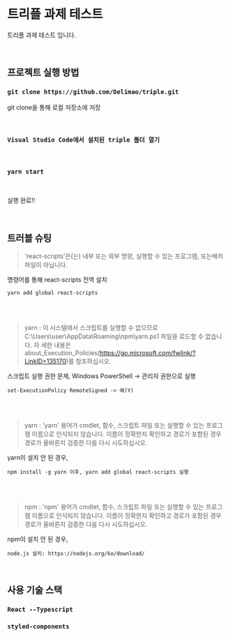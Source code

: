 # 트리플 과제 테스트

트리플 과제 테스트 입니다.

<br />

## 프로젝트 실행 방법

### `git clone https://github.com/Delimao/triple.git`

git clone을 통해 로컬 저장소에 저장

<br />

### `Visual Studio Code에서 설치된 triple 폴더 열기`

<br />

### `yarn start`

<br />

실행 완료!!

<br />

## 트러블 슈팅

> 'react-scripts'은(는) 내부 또는 외부 명령, 실행할 수 있는 프로그램, 또는배치 파일이 아닙니다.
  
명령어를 통해 react-scripts 전역 설치

    yarn add global react-scripts

<br /><br />

> yarn : 이 시스템에서 스크립트를 실행할 수 없으므로 C:\Users\user\AppData\Roaming\npm\yarn.ps1 파일을 로드할 수 없습니다. 자
세한 내용은 about_Execution_Policies(https://go.microsoft.com/fwlink/?LinkID=135170)를 참조하십시오.

스크립트 실행 권한 문제, Windows PowerShell -> 관리자 권한으로 실행

    set-ExecutionPolicy RemoteSigned -> 예(Y)
    
<br /><br />

> yarn : 'yarn' 용어가 cmdlet, 함수, 스크립트 파일 또는 실행할 수 있는 프로그램 이름으로 인식되지 않습니다. 이름이 정확한지 확인하고 경로가 포함된 경우 경로가 올바른지 검증한 다음 다시 시도하십시오.

yarn이 설치 안 된 경우,

    npm install -g yarn 이후, yarn add global react-scripts 실행

<br /><br />

> npm : 'npm' 용어가 cmdlet, 함수, 스크립트 파일 또는 실행할 수 있는 프로그램 이름으로 인식되지 않습니다. 이름이 정확한지 확인하고 경로가 포함된 경우 경로가 올바른지 검증한 다음 다시 시도하십시오.

npm이 설치 안 된 경우,

    node.js 설치: https://nodejs.org/ko/download/

<br />

## 사용 기술 스택

### `React --Typescript`

### `styled-components`
